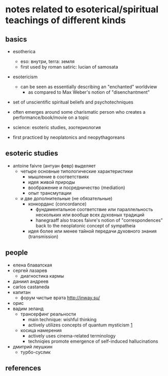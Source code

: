 # notes related to esoterical/spiritual teachings of different kinds

## basics

- esotherica
  - eso: внутри, terra: земля
  - first used by roman satiric: lucian of samosata

- esotericism 
  - can be seen as essentially describing an "enchanted" worldview
    - as compared to Max Weber's notion of "disenchantment"

- set of unscientific spiritual beliefs and psychotechniques
- often emerges around some charismatic person who creates a performance/book/movie on a topic

- science: esoteric studies, эзотериология

- first practiced by neoplatonics and neopythagoreans


## esoteric studies

- antoine faivre (антуан февр) выделяет
  - четыре основные типологические характеристики
    - мышление в соответствиях
    - идея живой природы
    - воображение и посредничество (mediation)
    - опыт трансмутации
  - и две дополнительные (не обязательные)
    - конкорданс (concordance)
      - фундаментальноe соответствие или параллельность нескольких или вообще всех духовных традиций
      - hanegraaff also traces faivre's notion of "correspondences" back to the neoplatonic concept of sympatheia
    - идея более или менее тайной передачи духовного знания (transmission)


## people

- елена блаватская
- сергей лазарев
  - диагностика кармы
- даниил андреев
- carlos castaneda
- капитан
  - форум чистые врата http://inway.su/
- орис
- вадим зеланд
  - трансерфинг реальности
    - main technique: wishful thinking
    - actively utilizes concepts of quantum mysticism [1]
  - косица намерения
    - actively uses cinema-related terminology
    - techniqies promote emergence of self-induced hallucinations
- дмитрий леушкин
  - турбо-суслик


## references

[1]: https://en.wikipedia.org/wiki/Quantum_mysticism
